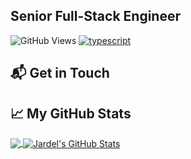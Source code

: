 ## Senior Full-Stack Engineer

![GitHub Views](https://komarev.com/JardelCheung/?username=JardelCheung&color=FAC151)
[![typescript](https://img.shields.io/badge/React-Expert-FAC151.svg?logo=react&logoWidth=20)](https://github.com/JardelCheung)

## 📬 Get in Touch



## &#x1f4c8; My GitHub Stats
<a href="https://github.com/parvez">
  <img align="center" src="https://github-readme-stats.vercel.app/api/top-langs/?username=JardelCheung&hide=PHP,html&title_color=ffffff&text_color=c9cacc&icon_color=2bbc8a&bg_color=1d1f21" />
</a>

<a href="https://github.com/JardelCheung">
  <img align="center" src="https://github-readme-stats.vercel.app/api?username=JardelCheung&show_icons=true&line_height=27&count_private=true&title_color=ffffff&text_color=c9cacc&icon_color=2bbc8a&bg_color=1d1f21" alt="Jardel's GitHub Stats" />
</a>


<!--
**JardelCheung/JardelCheung** is a ✨ _special_ ✨ repository because its `README.md` (this file) appears on your GitHub profile.

Here are some ideas to get you started:

- 🔭 I’m currently working on ...
- 🌱 I’m currently learning ...
- 👯 I’m looking to collaborate on ...
- 🤔 I’m looking for help with ...
- 💬 Ask me about ...
- 📫 How to reach me: ...
- 😄 Pronouns: ...
- ⚡ Fun fact: ...
-->
